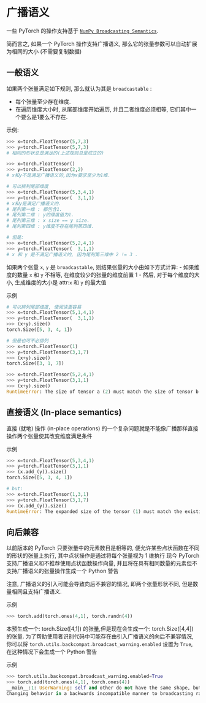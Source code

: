 # 广播语义

一些 PyTorch 的操作支持基于 [`NumPy Broadcasting Semantics`](https://docs.scipy.org/doc/numpy/user/basics.broadcasting.html#module-numpy.doc.broadcasting "(in NumPy v1.14)").

简而言之, 如果一个 PyTorch 操作支持广播语义, 那么它的张量参数可以自动扩展为相同的大小 (不需要复制数据)

## 一般语义

如果两个张量满足如下规则, 那么就认为其是 `broadcastable` :

*   每个张量至少存在维度.
*   在遍历维度大小时, 从尾部维度开始遍历, 并且二者维度必须相等, 它们其中一个要么是1要么不存在.

示例:

```py
>>> x=torch.FloatTensor(5,7,3)
>>> y=torch.FloatTensor(5,7,3)
# 相同的形状总是满足的(上述规则总是成立的)

>>> x=torch.FloatTensor()
>>> y=torch.FloatTensor(2,2)
# x和y不是满足广播语义的,因为x要求至少为1维.

# 可以排列尾部维度
>>> x=torch.FloatTensor(5,3,4,1)
>>> y=torch.FloatTensor(  3,1,1)
# x和y是满足广播语义的.
# 尾列第一维 : 都包含1.
# 尾列第二维 : y的维度值为1.
# 尾列第三维 : x size == y size.
# 尾列第四维 : y维度不存在尾列第四维.

# 但是:
>>> x=torch.FloatTensor(5,2,4,1)
>>> y=torch.FloatTensor(  3,1,1)
# x 和 y 是不满足广播语义的, 因为尾列第三维中 2 != 3 .

```

如果两个张量 `x`, `y` 是 `broadcastable`, 则结果张量的大小由如下方式计算: - 如果维度的数量 `x` 和 `y` 不相等, 在维度较少的张量的维度前置 1 - 然后, 对于每个维度的大小, 生成维度的大小是 attr:`x` 和 `y` 的最大值

示例

```py
# 可以排列尾部维度, 使阅读更容易
>>> x=torch.FloatTensor(5,1,4,1)
>>> y=torch.FloatTensor(  3,1,1)
>>> (x+y).size()
torch.Size([5, 3, 4, 1])

# 但是也可不必排列
>>> x=torch.FloatTensor(1)
>>> y=torch.FloatTensor(3,1,7)
>>> (x+y).size()
torch.Size([3, 1, 7])

>>> x=torch.FloatTensor(5,2,4,1)
>>> y=torch.FloatTensor(3,1,1)
>>> (x+y).size()
RuntimeError: The size of tensor a (2) must match the size of tensor b (3) at non-singleton dimension 1

```

## 直接语义 (In-place semantics)

直接 (就地) 操作 (in-place operations) 的一个复杂问题就是不能像广播那样直接操作两个张量使其改变维度满足条件

示例

```py
>>> x=torch.FloatTensor(5,3,4,1)
>>> y=torch.FloatTensor(3,1,1)
>>> (x.add_(y)).size()
torch.Size([5, 3, 4, 1])

# but:
>>> x=torch.FloatTensor(1,3,1)
>>> y=torch.FloatTensor(3,1,7)
>>> (x.add_(y)).size()
RuntimeError: The expanded size of the tensor (1) must match the existing size (7) at non-singleton dimension 2.

```

## 向后兼容

以前版本的 PyTorch 只要张量中的元素数目是相等的, 便允许某些点状函数在不同的形状的张量上执行, 其中点状操作是通过将每个张量视为 1 维执行 现今 PyTorch 支持广播语义和不推荐使用点状函数操作向量, 并且将在具有相同数量的元素但不支持广播语义的张量操作生成一个 Python 警告

注意, 广播语义的引入可能会导致向后不兼容的情况, 即两个张量形状不同, 但是数量相同且支持广播语义.

示例

```py
>>> torch.add(torch.ones(4,1), torch.randn(4))

```

本预生成一个: torch.Size([4,1]) 的张量,但是现在会生成一个: torch.Size([4,4]) 的张量. 为了帮助使用者识别代码中可能存在由引入广播语义的向后不兼容情况, 你可以将 `torch.utils.backcompat.broadcast_warning.enabled` 设置为 `True`, 在这种情况下会生成一个 Python 警告

示例

```py
>>> torch.utils.backcompat.broadcast_warning.enabled=True
>>> torch.add(torch.ones(4,1), torch.ones(4))
__main__:1: UserWarning: self and other do not have the same shape, but are broadcastable, and have the same number of elements.
Changing behavior in a backwards incompatible manner to broadcasting rather than viewing as 1-dimensional.

```
